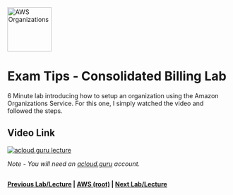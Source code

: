 <img src="https://i.imgur.com/m0yIGS0.png" height="100" title="AWS Organizations" />


Exam Tips - Consolidated Billing Lab
======

6 Minute lab introducing how to setup an organization using the Amazon Organizations Service. For this one, I 
simply watched the video and followed the steps.

  
## Video Link

[![acloud.guru lecture](https://i.imgur.com/MwJjxvd.png)](https://acloud.guru/course/aws-certified-solutions-architect-associate/learn/additional-exam-tips/bfd69ae6-c01d-a7fd-e2d2-ec4c8b3a3924/watch)

*Note - You will need an [acloud.guru](acloud.guru) account.*
 

## 

**[Previous Lab/Lecture](exam-tips-consolidated-billing-101.md) | [AWS (root)](../readme.adoc) | [Next Lab/Lecture](exam-tips-cross-account-access-lab.md)**
